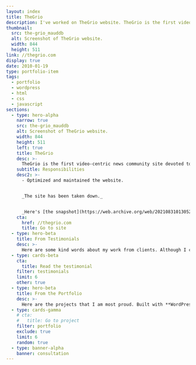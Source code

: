 ```yaml
---
layout: index
title: TheGrio
description: I've worked on TheGrio website. TheGrio is the first video-centric news community site devoted to providing African-Americans with stories and perspectives.
thumbnail:
  src: the-grio_mauddb
  alt: Screenshot of TheGrio website.
  width: 844
  height: 511
link: //thegrio.com
display: true
date: 2010-01-19
type: portfolio-item
tags:
  - portfolio
  - wordpress
  - html
  - css
  - javascript
sections:
  - type: hero-alpha
    narrow: true
    src: the-grio_mauddb
    alt: Screenshot of TheGrio website.
    width: 844
    height: 511
    left: true
    title: TheGrio
    desc: >-
      TheGrio is the first video-centric news community site devoted to providing African-Americans with stories and perspectives that appeal to them but are underrepresented in existing national news outlets. The site runs on WordPress.
    subtitle: Responsibilities
    desc2: >-
      - Optimized and maintained the website.


      _The site has been taken down._


      _Here's [the snapshot](https://web.archive.org/web/20210831013052/https://thegrio.com/) of the site._
    cta:
      href: //thegrio.com
      title: Go to site
  - type: hero-beta
    title: From Testimonials
    desc: >-
      Here are some kind words about my work from clients. Although I collaborated with clients from more than 10 countries, most of them came from **The United States**.
  - type: cards-beta
    cta:
      title: Read the testimonial
    filter: testimonials
    limit: 6
    other: true
  - type: hero-beta
    title: From the Portfolio
    desc: >-
      Here are the projects that I am most proud. Built with **WordPress**, **Shopify**, **Jekyll**, and **Hugo**, among others.
  - type: cards-gamma
    # cta:
    #   title: Go to project
    filter: portfolio
    exclude: true
    limit: 6
    random: true
  - type: banner-alpha
    banner: consultation
---
```

